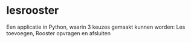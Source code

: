 # lesrooster
Een applicatie in Python, waarin 3 keuzes gemaakt kunnen worden: Les toevoegen, Rooster opvragen en afsluiten
